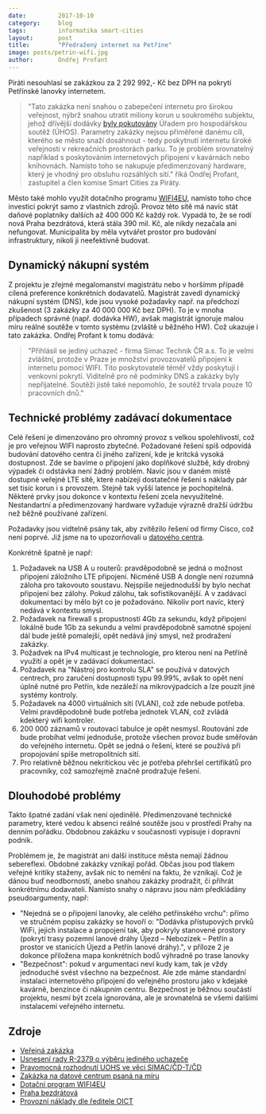 ```yaml
---
date:         2017-10-10
category:     blog
tags:         informatika smart-cities
layout:       post
title:        "Předražený internet na Petříne"
image: posts/petrin-wifi.jpg
author:       Ondřej Profant
---
```


Piráti nesouhlasí se zakázkou za 2 292 992,- Kč bez DPH na pokrytí Petřínské lanovky internetem.

> "Tato zakázka není snahou o zabepečení internetu pro širokou veřejnost, nýbrž snahou utratit miliony korun u soukromého subjektu, jehož dřívější dodávky [byly pokutovány][UOHS] Úřadem pro hospodářskou soutěž (ÚHOS). Parametry zakázky nejsou přiměřené danému cíli, kterého se město snaží dosáhnout - tedy poskytnutí internetu široké veřejnosti v rekreačních prostorách parku. To je problém srovnatelný například s poskytováním internetových připojení v kavárnách nebo knihovnách. Namísto toho se nakupuje předimenzovaný hardware, který je vhodný pro obsluhu rozsáhlých sítí." říká Ondřej Profant, zastupitel a člen komise Smart Cities za Piráty.

Město také mohlo využít dotačního programu [WIFI4EU][], namísto toho chce investici pokrýt samo z vlastních zdrojů. Provoz této sítě má navíc stát daňové poplatníky dalších až 400 000 Kč každý rok. Vypadá to, že se rodí nová Praha bezdrátová, která stála 390 mil. Kč, ale nikdy nezačala ani nefungovat. Municipalita by měla vytvářet prostor pro budování infrastruktury, nikoli ji neefektivně budovat.

## Dynamický nákupní systém

Z projektu je zřejmé megalomanství magistrátu nebo v horšímm případě cílená preference konkrétních dodavatelů. Magistrát zavedl dynamický nákupní systém (DNS), kde jsou vysoké požadavky např. na předchozí zkušenost (3 zakázky za 40 000 000 Kč bez DPH). To je v mnoha případech správné (např. dodávka HW), avšak magistrát ignoruje malou míru reálné soutěže v tomto systému (zvláště u běžného HW). Což ukazuje i tato zakázka. Ondřej Profant k tomu dodává:

> "Přihlásil se jediný uchazeč - firma Simac Technik ČR a.s. To je velmi zvláštní, protože v Praze je množství provozovatelů připojení k internetu pomocí WIFI. Tito poskytovatelé téměř vždy poskytují i venkovní pokrytí. Viditelně pro ně podmínky DNS a zakázky byly nepřijatelné. Soutěži jistě také nepomohlo, že soutěž trvala pouze 10 pracovních dnů."

## Technické problémy zadávací dokumentace

Celé řešení je dimenzováno pro ohromný provoz s velkou spolehlivostí, což je pro veřejnou WIFI naprosto zbytečné. Požadované řešení spíš odpovídá budování datového centra či jiného zařízení, kde je kritcká vysoká dostupnost. Zde se bavíme o připojení jako doplňkové službě, kdy drobný výpadek či odstávka není žádný problém. Navíc jsou v daném místě dostupné veřejné LTE sítě, které nabízejí dostatečné řešení s náklady pár set tisíc korun i s provozem. Stejně tak vyšší latence je pochopitelná. Některé prvky jsou dokonce v kontextu řešení zcela nevyužitelné. Nestandartní a předimenzovaný hardware vyžaduje výrazně dražší údržbu než běžně používané zařízení.

Požadavky jsou vidtelně psány tak, aby zvítězilo řešení od firmy Cisco, což není poprvé. Již jsme na to upozorňovali u [datového centra][DC05].

Konkrétně špatně je např:

1. Požadavek na USB A u routerů: pravděpodobně se jedná o možnost připojení záložního LTE připojení. Nicméně USB A dongle není rozumná záloha pro takovouto soustavu. Nejspíše nejjednodušší by bylo nechat připojení bez zálohy. Pokud zálohu, tak sofistikovanější. A v zadávací dokumentaci by mělo být co je požadováno. Nikoliv port navíc, který nedává v kontextu smysl.
2. Požadavek na firewall s propustností 4Gb za sekundu, když připojení lokálně bude 1Gb za sekundu a velmi pravděpodobně samotné spojení dál bude ještě pomalejší, opět nedává jiný smysl, než prodražení zakázky.
3. Požadvek na IPv4 multicast je technologie, pro kterou není na Petříně využití a opět je v zadávací dokumentaci.
4. Požadavek na "Nástroj pro kontrolu SLA" se používá v datových centrech, pro zaručení dostupnosti typu 99.99%, avšak to opět není úplně nutné pro Petřín, kde nezáleží na mikrovýpadcích a lze pouzít jiné systémy kontroly.
5. Požadavek na 4000 virtuálních sití (VLAN), což zde nebude potřeba. Velmi pravděpodobně bude potřeba jednotek VLAN, což zvládá kdekterý wifi kontroler.
6. 200 000 záznamů v routovací tabulce je opět nesmysl. Routování zde bude probíhat velmi jednoduše, protože všechen provoz bude směřován do veřejného internetu. Opět se jedná o řešení, které se používá při propojování spíše metropolitních sití.
7. Pro relativně běžnou nekritickou věc je potřeba přehršel certifikátů pro pracovníky, což samozřejmě značně prodražuje řešení.

## Dlouhodobé problémy

Takto špatné zadání však není ojedinělé. Předimenzované technické parametry, které vedou k absenci reálné soutěže jsou v prostředí Prahy na denním pořádku. Obdobnou zakázku v současnosti vypisuje i dopravní podnik.

Problémem je, že magistrát ani další instituce města nemají žádnou sebereflexi. Obdobné zakázky vznikají pořád. Občas jsou pod tlakem veřejné kritiky staženy, avšak nic to nemění na faktu, že vznikají. Což je dánou buď neodborností, anebo snahou zakázky prodražit, či přihrát konkrétnímu dodavateli. Namísto snahy o nápravu jsou nám předkládány pseudoargumenty, např:

- "Nejedná se o připojení lanovky, ale celého petřínského vrchu": přímo ve stručném popisu zakázky se hovoří o: "Dodávka přístupových prvků WiFi, jejich instalace a propojení tak, aby pokryly stanovené prostory (pokrytí trasy pozemní lanové dráhy Újezd – Nebozízek – Petřín a prostor ve stanicích Újezd a Petřín lanové dráhy).", v příloze 2 je dokonce přiložena mapa konkrétních bodů výhradně po trase lanovky
- "Bezpečnost": pokud v argumentaci neví kudy kam, tak je vždy jednoduché svést všechno na bezpečnost. Ale zde máme standardní instalaci internetového připojení do veřejného prostoru jako v kdejaké kavárně, benzínce či nákupním centru. Bezpečnost je běžnou součástí projektu, nesmí být zcela ignorována, ale je srovnatelná se všemi dalšími instalacemi veřejného internetu.


## Zdroje

- [Veřejná zakázka](https://www.tenderarena.cz/profil/zakazka/detail.jsf?id=97581)
- [Usnesení rady R-2379 o výběru jediného uchazeče](http://zastupitelstvo.praha.eu)
- [Pravomocná rozhodnutí UOHS ve věci SIMAC/ČD-T/ČD][UOHS]
- [Zakázka na datové centrum psaná na míru][DC05]
- [Dotační program WIFI4EU][WIFI4EU]
- [Praha bezdrátová][praha-bezdratova]
- [Provozní náklady dle ředitele OICT](https://zpravy.aktualne.cz/regiony/praha/wi-fi-za-2-3-milionu-neni-jen-pro-lanovku-chceme-pokryt-cely/r~fab06f5cadc911e7a7000025900fea04/)

[UOHS]: https://www.uohs.cz/cs/verejne-zakazky/aktuality-z-verejnych-zakazek/2122-ceske-drahy-chybovaly-v-zakazce-na-vybaveni-railjetu-wi-fi-technologii.html
[DC05]: https://praha.pirati.cz/zakazka-psana-na-miru.html
[WIFI4EU]: https://ec.europa.eu/digital-single-market/en/wifi4eu-bezplatne-wifi-pripojeni-pro-obyvatele-eu
[praha-bezdratova]: https://technet.idnes.cz/konec-bezdratoveho-internetu-v-praze-dwv-/sw_internet.aspx?c=A120522_160155_sw_internet_vse
